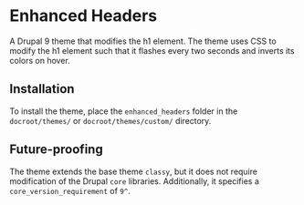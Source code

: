 # Enhanced Headers
A Drupal 9 theme that modifies the h1 element. The theme uses CSS to modify the h1 element such that it flashes every two seconds and inverts its colors on hover.

## Installation
To install the theme, place the `enhanced_headers` folder in the `docroot/themes/` or `docroot/themes/custom/` directory.

## Future-proofing
The theme extends the base theme `classy`, but it does not require modification of the Drupal `core` libraries. Additionally, it specifies a `core_version_requirement` of `9^`.
